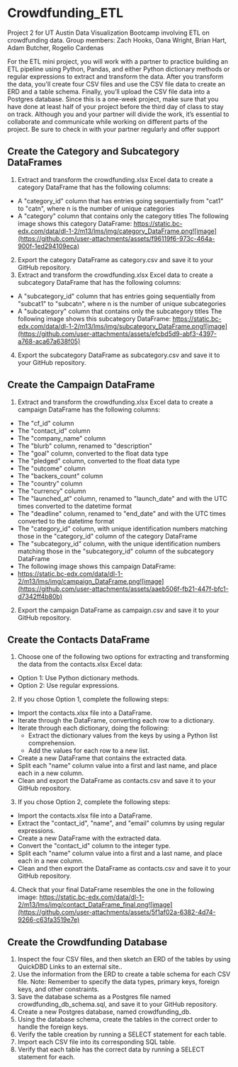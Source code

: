 # Crowdfunding_ETL
Project 2 for UT Austin Data Visualization Bootcamp involving ETL on crowdfunding data.
Group members: Zach Hooks, Oana Wright, Brian Hart, Adam Butcher, Rogelio Cardenas

For the ETL mini project, you will work with a partner to practice building an ETL pipeline using Python, Pandas, and either Python dictionary methods or regular expressions to extract and transform the data. After you transform the data, you'll create four CSV files and use the CSV file data to create an ERD and a table schema. Finally, you’ll upload the CSV file data into a Postgres database.
Since this is a one-week project, make sure that you have done at least half of your project before the third day of class to stay on track.
Although you and your partner will divide the work, it’s essential to collaborate and communicate while working on different parts of the project. Be sure to check in with your partner regularly and offer support

## Create the Category and Subcategory DataFrames

1. Extract and transform the crowdfunding.xlsx Excel data to create a category DataFrame that has the following columns:
  - A "category_id" column that has entries going sequentially from "cat1" to "catn", where n is the number of unique categories
  - A "category" column that contains only the category titles
The following image shows this category DataFrame:
https://static.bc-edx.com/data/dl-1-2/m13/lms/img/category_DataFrame.png![image](https://github.com/user-attachments/assets/f96119f6-973c-464a-900f-1ed294109eca)
2. Export the category DataFrame as category.csv and save it to your GitHub repository.
3. Extract and transform the crowdfunding.xlsx Excel data to create a subcategory DataFrame that has the following columns:
  - A "subcategory_id" column that has entries going sequentially from "subcat1" to "subcatn", where n is the number of unique subcategories
  - A "subcategory" column that contains only the subcategory titles
The following image shows this subcategory DataFrame:
https://static.bc-edx.com/data/dl-1-2/m13/lms/img/subcategory_DataFrame.png![image](https://github.com/user-attachments/assets/efcbd5d9-abf3-4397-a768-aca67a638f05)
4. Export the subcategory DataFrame as subcategory.csv and save it to your GitHub repository.

## Create the Campaign DataFrame

1. Extract and transform the crowdfunding.xlsx Excel data to create a campaign DataFrame has the following columns:
 - The "cf_id" column
 - The "contact_id" column
 - The "company_name" column
 - The "blurb" column, renamed to "description"
 - The "goal" column, converted to the float data type
 - The "pledged" column, converted to the float data type
 - The "outcome" column
 - The "backers_count" column
 - The "country" column
 - The "currency" column
 - The "launched_at" column, renamed to "launch_date" and with the UTC times converted to the datetime format
 - The "deadline" column, renamed to "end_date" and with the UTC times converted to the datetime format
 - The "category_id" column, with unique identification numbers matching those in the "category_id" column of the category DataFrame
 - The "subcategory_id" column, with the unique identification numbers matching those in the "subcategory_id" column of the subcategory DataFrame
 - The following image shows this campaign DataFrame:
 - https://static.bc-edx.com/data/dl-1-2/m13/lms/img/campaign_DataFrame.png![image](https://github.com/user-attachments/assets/aaeb506f-fb21-447f-bfc1-d7342ff4b80b)
2. Export the campaign DataFrame as campaign.csv and save it to your GitHub repository.

## Create the Contacts DataFrame

1. Choose one of the following two options for extracting and transforming the data from the contacts.xlsx Excel data:
  - Option 1: Use Python dictionary methods.
  - Option 2: Use regular expressions.
2. If you chose Option 1, complete the following steps:
  - Import the contacts.xlsx file into a DataFrame.
  - Iterate through the DataFrame, converting each row to a dictionary.
  - Iterate through each dictionary, doing the following:
    - Extract the dictionary values from the keys by using a Python list comprehension.
    - Add the values for each row to a new list.
  - Create a new DataFrame that contains the extracted data.
  - Split each "name" column value into a first and last name, and place each in a new column.
  - Clean and export the DataFrame as contacts.csv and save it to your GitHub repository.
3. If you chose Option 2, complete the following steps:
  - Import the contacts.xlsx file into a DataFrame.
  - Extract the "contact_id", "name", and "email" columns by using regular expressions.
  - Create a new DataFrame with the extracted data.
  - Convert the "contact_id" column to the integer type.
  - Split each "name" column value into a first and a last name, and place each in a new column.
  - Clean and then export the DataFrame as contacts.csv and save it to your GitHub repository.
4. Check that your final DataFrame resembles the one in the following image:
https://static.bc-edx.com/data/dl-1-2/m13/lms/img/contact_DataFrame_final.png![image](https://github.com/user-attachments/assets/5f1af02a-6382-4d74-9266-c63fa3519e7e)

## Create the Crowdfunding Database

1. Inspect the four CSV files, and then sketch an ERD of the tables by using QuickDBD Links to an external site..
2. Use the information from the ERD to create a table schema for each CSV file.
Note: Remember to specify the data types, primary keys, foreign keys, and other constraints.
3. Save the database schema as a Postgres file named crowdfunding_db_schema.sql, and save it to your GitHub repository.
4. Create a new Postgres database, named crowdfunding_db.
5. Using the database schema, create the tables in the correct order to handle the foreign keys.
6. Verify the table creation by running a SELECT statement for each table.
7. Import each CSV file into its corresponding SQL table.
8. Verify that each table has the correct data by running a SELECT statement for each.







